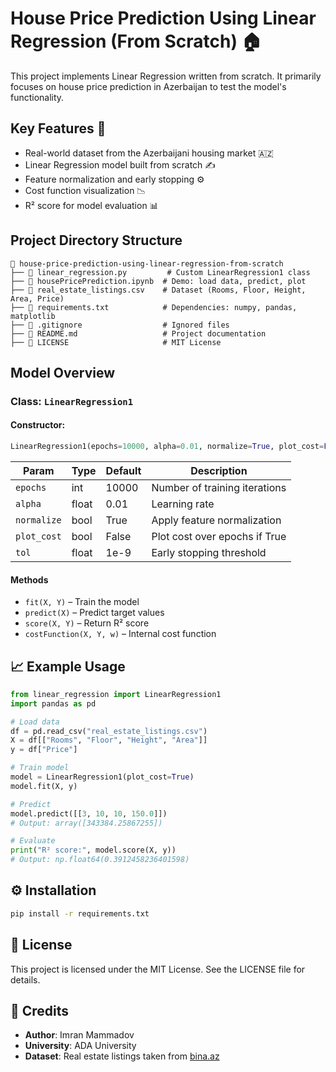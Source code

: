 # House Price Prediction Using Linear Regression (From Scratch) 🏠

This project implements Linear Regression written from scratch. It primarily focuses on house price prediction in Azerbaijan to test the model's functionality.

## Key Features 📌
- Real-world dataset from the Azerbaijani housing market 🇦🇿
- Linear Regression model built from scratch ✍
- Feature normalization and early stopping ⚙
- Cost function visualization 📉
- R² score for model evaluation 📊

## Project Directory Structure
```
📁 house-price-prediction-using-linear-regression-from-scratch
├── 📄 linear_regression.py         # Custom LinearRegression1 class
├── 📄 housePricePrediction.ipynb  # Demo: load data, predict, plot
├── 📄 real_estate_listings.csv    # Dataset (Rooms, Floor, Height, Area, Price)
├── 📄 requirements.txt            # Dependencies: numpy, pandas, matplotlib
├── 📄 .gitignore                  # Ignored files
├── 📄 README.md                   # Project documentation
├── 📄 LICENSE                     # MIT License
```

## Model Overview

### Class: `LinearRegression1`
#### Constructor:
```python
LinearRegression1(epochs=10000, alpha=0.01, normalize=True, plot_cost=False, tol=1e-9)
```
| Param     | Type    | Default | Description                        |
|-----------|---------|---------|------------------------------------|
| `epochs`  | int     | 10000   | Number of training iterations      |
| `alpha`   | float   | 0.01    | Learning rate                      |
| `normalize` | bool  | True    | Apply feature normalization        |
| `plot_cost` | bool  | False   | Plot cost over epochs if True      |
| `tol`     | float   | 1e-9    | Early stopping threshold           |

#### Methods
- `fit(X, Y)` – Train the model
- `predict(X)` – Predict target values
- `score(X, Y)` – Return R² score
- `costFunction(X, Y, w)` – Internal cost function

## 📈 Example Usage
```python
from linear_regression import LinearRegression1
import pandas as pd

# Load data
df = pd.read_csv("real_estate_listings.csv")
X = df[["Rooms", "Floor", "Height", "Area"]]
y = df["Price"]

# Train model
model = LinearRegression1(plot_cost=True)
model.fit(X, y)

# Predict
model.predict([[3, 10, 10, 150.0]])
# Output: array([343384.25867255])

# Evaluate
print("R² score:", model.score(X, y))
# Output: np.float64(0.3912458236401598)
```

## ⚙ Installation
```bash
pip install -r requirements.txt
```

## 🪪 License
This project is licensed under the MIT License. See the LICENSE file for details.

## 🧾 Credits
- **Author**: Imran Mammadov
- **University**: ADA University
- **Dataset**: Real estate listings taken from [bina.az](https://bina.az) 